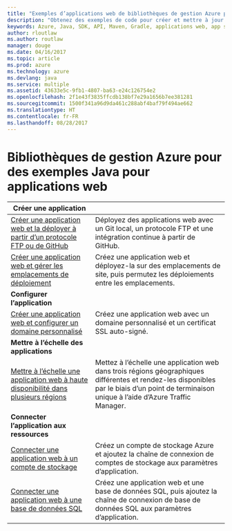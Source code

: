 ```yaml
---
title: "Exemples d’applications web de bibliothèques de gestion Azure pour Java"
description: "Obtenez des exemples de code pour créer et mettre à jour des applications web Azure hébergées dans App Service à l’aide des bibliothèques de gestion Azure pour Java."
keywords: Azure, Java, SDK, API, Maven, Gradle, applications web, app service
author: rloutlaw
ms.author: routlaw
manager: douge
ms.date: 04/16/2017
ms.topic: article
ms.prod: azure
ms.technology: azure
ms.devlang: java
ms.service: multiple
ms.assetid: 43633e5c-9fb1-4807-ba63-e24c126754e2
ms.openlocfilehash: 2f1e43f3835ffcdb138bf7e29a1656b7ee381281
ms.sourcegitcommit: 1500f341a96d9da461c288abf4baf79f494ae662
ms.translationtype: HT
ms.contentlocale: fr-FR
ms.lasthandoff: 08/28/2017
---
```

# <a name="azure-management-libraries-for-java-samples-for-web-apps"></a>Bibliothèques de gestion Azure pour des exemples Java pour applications web

| **Créer une application** ||
|---|---|
| [Créer une application web et la déployer à partir d’un protocole FTP ou de GitHub][1] | Déployez des applications web avec un Git local, un protocole FTP et une intégration continue à partir de GitHub. |
| [Créer une application web et gérer les emplacements de déploiement][2] | Créez une application web et déployez-la sur des emplacements de site, puis permutez les déploiements entre les emplacements. |
| **Configurer l’application** ||
| [Créer une application web et configurer un domaine personnalisé][3] | Créez une application web avec un domaine personnalisé et un certificat SSL auto-signé. |
| **Mettre à l’échelle des applications** ||
| [Mettre à l’échelle une application web à haute disponibilité dans plusieurs régions][4] | Mettez à l’échelle une application web dans trois régions géographiques différentes et rendez-les disponibles par le biais d’un point de terminaison unique à l’aide d’Azure Traffic Manager. | 
| **Connecter l’application aux ressources** ||
| [Connecter une application web à un compte de stockage][5] | Créez un compte de stockage Azure et ajoutez la chaîne de connexion de comptes de stockage aux paramètres d’application. |
| [Connecter une application web à une base de données SQL][6] | Créez une application web et une base de données SQL, puis ajoutez la chaîne de connexion de base de données SQL aux paramètres d’application. |

[1]: java-sdk-configure-webapp-sources.md
[2]: https://azure.microsoft.com/resources/samples/app-service-java-manage-staging-and-production-slots-for-web-apps/
[3]: https://azure.microsoft.com/resources/samples/app-service-java-manage-web-apps-with-custom-domains/
[4]: https://azure.microsoft.com/resources/samples/app-service-java-scale-web-apps-on-linux/
[5]: https://azure.microsoft.com/resources/samples/app-service-java-manage-storage-connections-for-web-apps/
[6]: https://azure.microsoft.com/resources/samples/app-service-java-manage-data-connections-for-web-apps/